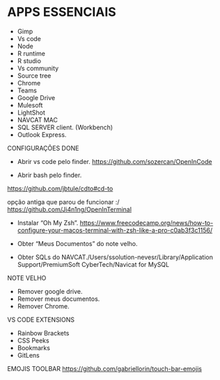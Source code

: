 # APPS ESSENCIAIS
- Gimp
- Vs code
- Node
- R runtime
- R studio
- Vs community
- Source tree
- Chrome
- Teams
- Google Drive
- Mulesoft
- LightShot
- NAVCAT MAC
- SQL SERVER client. (Workbench)
- Outlook Express.


CONFIGURAÇÕES DONE
- Abrir vs code pelo finder. https://github.com/sozercan/OpenInCode

- Abrir bash pelo finder.

https://github.com/jbtule/cdto#cd-to

opção antiga que parou de funcionar :/
https://github.com/Ji4n1ng/OpenInTerminal


- Instalar “Oh My Zsh”. https://www.freecodecamp.org/news/how-to-configure-your-macos-terminal-with-zsh-like-a-pro-c0ab3f3c1156/
- Obter “Meus Documentos” do note velho.

- Obter SQLs do NAVCAT./Users/ssolution-nevesr/Library/Application Support/PremiumSoft CyberTech/Navicat for MySQL

NOTE VELHO
- Remover google drive.
- Remover meus documentos.
- Remover Chrome.

VS CODE EXTENSIONS
- Rainbow Brackets
- CSS Peeks
- Bookmarks
- GitLens

EMOJIS TOOLBAR
https://github.com/gabriellorin/touch-bar-emojis


